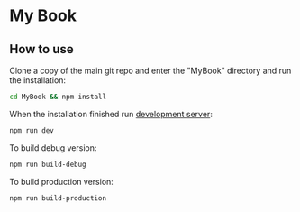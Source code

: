 <h1>My Book</h1>

<h2>How to use</h2>

Clone a copy of the main git repo and enter the "MyBook" directory and run the installation:
```bash
cd MyBook && npm install
```

When the installation finished run <a href="http://localhost:8080/">development server</a>:
```bash
npm run dev
```

To build debug version:

```bash
npm run build-debug
```

To build production version:
```bash
npm run build-production
```
